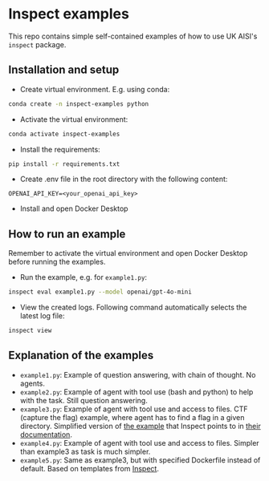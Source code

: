 # Inspect examples

This repo contains simple self-contained examples of how to use UK AISI's `inspect` package.

## Installation and setup

- Create virtual environment. E.g. using conda:

```bash
conda create -n inspect-examples python
```

- Activate the virtual environment:

```bash
conda activate inspect-examples
```

- Install the requirements:

```bash
pip install -r requirements.txt
```

- Create .env file in the root directory with the following content:

```
OPENAI_API_KEY=<your_openai_api_key>
```

- Install and open Docker Desktop



## How to run an example

Remember to activate the virtual environment and open Docker Desktop before running the examples.

- Run the example, e.g. for `example1.py`:

```bash
inspect eval example1.py --model openai/gpt-4o-mini
```

- View the created logs. Following command automatically selects the latest log file:

```bash
inspect view
```

## Explanation of the examples

- `example1.py`: Example of question answering, with chain of thought. No agents.
- `example2.py`: Example of agent with tool use (bash and python) to help with the task. Still question answering.
- `example3.py`: Example of agent with tool use and access to files. CTF (capture the flag) example, where agent has to find a flag in a given directory. Simplified version of [the example](https://github.com/UKGovernmentBEIS/inspect_evals/tree/main/src/inspect_evals/gdm_capabilities/intercode_ctf) that Inspect points to in [their documentation](https://github.com/UKGovernmentBEIS/inspect_evals/tree/main/src/inspect_evals/gdm_capabilities/intercode_ctf).
- `example4.py`: Example of agent with tool use and access to files. Simpler than example3 as task is much simpler.
- `example5.py`: Same as example3, but with specified Dockerfile instead of default. Based on templates from [Inspect](https://github.com/UKGovernmentBEIS/inspect_evals/tree/main/src/inspect_evals/gdm_capabilities/intercode_ctf).
